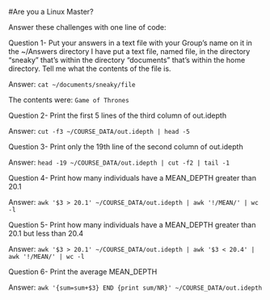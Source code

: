 #Are you a Linux Master?

Answer these challenges with one line of code:

Question 1-  Put your answers in a text file with your Group’s name on it in the ~/Answers directory
I have put a text file, named file, in the directory “sneaky” that’s within the directory “documents” that’s within the home directory.  Tell me what the contents of the file is.

Answer:
`cat ~/documents/sneaky/file`

The contents were:
`Game of Thrones`

Question 2- Print the first 5 lines of the third column of out.idepth

Answer:	
`cut -f3 ~/COURSE_DATA/out.idepth | head -5`
 
Question 3- Print only the 19th line of the second column of out.idepth

Answer:	
`head -19 ~/COURSE_DATA/out.idepth | cut -f2 | tail -1`

Question 4- Print how many individuals have a MEAN_DEPTH greater than 20.1

Answer:	
`awk '$3 > 20.1' ~/COURSE_DATA/out.idepth | awk '!/MEAN/' | wc -l`

Question 5- Print how many individuals have a MEAN_DEPTH greater than 20.1 but less than 20.4

Answer:	
`awk '$3 > 20.1' ~/COURSE_DATA/out.idepth | awk '$3 < 20.4' | awk '!/MEAN/' | wc -l`

Question 6- Print the average MEAN_DEPTH 

Answer:	
`awk '{sum=sum+$3} END {print sum/NR}' ~/COURSE_DATA/out.idepth`
